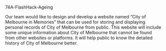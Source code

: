 74A-FlashHack-Ageing  

Our team would like to design and develop a website named “City of Melbourne in Memories” that can be used for storing and displaying personal records of City of Melbourne from public. This website will include some unique information about City of Melbourne that cannot be found from other websites or platforms. It will help public to know the detailed history of City of Melbourne better.

